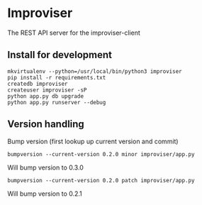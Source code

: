 # Improviser

The REST API server for the improviser-client

## Install for development

    mkvirtualenv --python=/usr/local/bin/python3 improviser
    pip install -r requirements.txt
    createdb improviser
    createuser improviser -sP
    python app.py db upgrade
    python app.py runserver --debug
    

## Version handling

Bump version (first lookup up current version and commit)

    bumpversion --current-version 0.2.0 minor improviser/app.py

Will bump version to 0.3.0

    bumpversion --current-version 0.2.0 patch improviser/app.py

Will bump version to 0.2.1